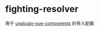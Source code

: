 # fighting-resolver

用于 [unplugin-vue-components](https://github.com/antfu/unplugin-vue-components) 的导入配置
